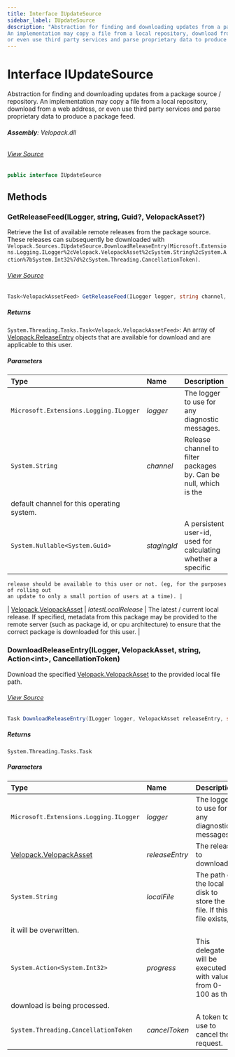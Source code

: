 ```yaml
---
title: Interface IUpdateSource
sidebar_label: IUpdateSource
description: "Abstraction for finding and downloading updates from a package source / repository.
An implementation may copy a file from a local repository, download from a web address, 
or even use third party services and parse proprietary data to produce a package feed."
---
```

# Interface IUpdateSource
Abstraction for finding and downloading updates from a package source / repository.
An implementation may copy a file from a local repository, download from a web address, 
or even use third party services and parse proprietary data to produce a package feed.

###### **Assembly**: Velopack.dll
###### [View Source](https://github.com/velopack/velopack.git/blob/master/src/Velopack/Sources/IUpdateSource.cs#L13)
```csharp title="Declaration"
public interface IUpdateSource
```
## Methods
### GetReleaseFeed(ILogger, string, Guid?, VelopackAsset?)
Retrieve the list of available remote releases from the package source. These releases
can subsequently be downloaded with `Velopack.Sources.IUpdateSource.DownloadReleaseEntry(Microsoft.Extensions.Logging.ILogger%2cVelopack.VelopackAsset%2cSystem.String%2cSystem.Action%7bSystem.Int32%7d%2cSystem.Threading.CancellationToken)`.
###### [View Source](https://github.com/velopack/velopack.git/blob/master/src/Velopack/Sources/IUpdateSource.cs#L31)
```csharp title="Declaration"
Task<VelopackAssetFeed> GetReleaseFeed(ILogger logger, string channel, Guid? stagingId = null, VelopackAsset? latestLocalRelease = null)
```

##### Returns

`System.Threading.Tasks.Task<Velopack.VelopackAssetFeed>`: An array of [Velopack.ReleaseEntry](../Velopack/ReleaseEntry) objects that are available for download
    and are applicable to this user.
##### Parameters

| Type | Name | Description |
|:--- |:--- |:--- |
| `Microsoft.Extensions.Logging.ILogger` | *logger* | The logger to use for any diagnostic messages. |
| `System.String` | *channel* | Release channel to filter packages by. Can be null, which is the 
    default channel for this operating system. |
| `System.Nullable<System.Guid>` | *stagingId* | A persistent user-id, used for calculating whether a specific
    release should be available to this user or not. (eg, for the purposes of rolling out
    an update to only a small portion of users at a time). |
| [Velopack.VelopackAsset](../Velopack/VelopackAsset) | *latestLocalRelease* | The latest / current local release. If specified,
    metadata from this package may be provided to the remote server (such as package id,
    or cpu architecture) to ensure that the correct package is downloaded for this user. |

### DownloadReleaseEntry(ILogger, VelopackAsset, string, Action&lt;int&gt;, CancellationToken)
Download the specified [Velopack.VelopackAsset](../Velopack/VelopackAsset) to the provided local file path.
###### [View Source](https://github.com/velopack/velopack.git/blob/master/src/Velopack/Sources/IUpdateSource.cs#L43)
```csharp title="Declaration"
Task DownloadReleaseEntry(ILogger logger, VelopackAsset releaseEntry, string localFile, Action<int> progress, CancellationToken cancelToken = default)
```

##### Returns

`System.Threading.Tasks.Task`

##### Parameters

| Type | Name | Description |
|:--- |:--- |:--- |
| `Microsoft.Extensions.Logging.ILogger` | *logger* | The logger to use for any diagnostic messages. |
| [Velopack.VelopackAsset](../Velopack/VelopackAsset) | *releaseEntry* | The release to download. |
| `System.String` | *localFile* | The path on the local disk to store the file. If this file exists,
    it will be overwritten. |
| `System.Action<System.Int32>` | *progress* | This delegate will be executed with values from 0-100 as the
    download is being processed. |
| `System.Threading.CancellationToken` | *cancelToken* | A token to use to cancel the request. |

